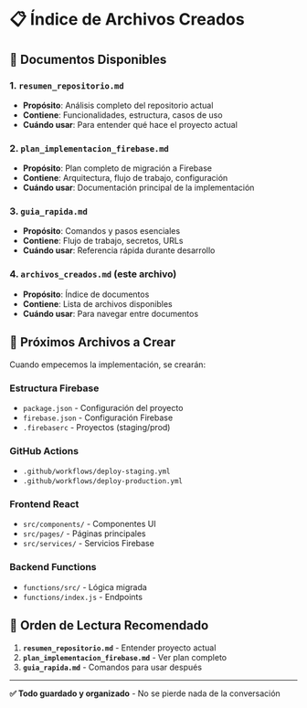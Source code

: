 # 📋 Índice de Archivos Creados

## 📄 **Documentos Disponibles**

### **1. `resumen_repositorio.md`**
- **Propósito**: Análisis completo del repositorio actual
- **Contiene**: Funcionalidades, estructura, casos de uso
- **Cuándo usar**: Para entender qué hace el proyecto actual

### **2. `plan_implementacion_firebase.md`**
- **Propósito**: Plan completo de migración a Firebase
- **Contiene**: Arquitectura, flujo de trabajo, configuración
- **Cuándo usar**: Documentación principal de la implementación

### **3. `guia_rapida.md`**
- **Propósito**: Comandos y pasos esenciales
- **Contiene**: Flujo de trabajo, secretos, URLs
- **Cuándo usar**: Referencia rápida durante desarrollo

### **4. `archivos_creados.md`** (este archivo)
- **Propósito**: Índice de documentos
- **Contiene**: Lista de archivos disponibles
- **Cuándo usar**: Para navegar entre documentos

## 🚀 **Próximos Archivos a Crear**

Cuando empecemos la implementación, se crearán:

### **Estructura Firebase**
- `package.json` - Configuración del proyecto
- `firebase.json` - Configuración Firebase
- `.firebaserc` - Proyectos (staging/prod)

### **GitHub Actions**
- `.github/workflows/deploy-staging.yml`
- `.github/workflows/deploy-production.yml`

### **Frontend React**
- `src/components/` - Componentes UI
- `src/pages/` - Páginas principales
- `src/services/` - Servicios Firebase

### **Backend Functions**
- `functions/src/` - Lógica migrada
- `functions/index.js` - Endpoints

## 📌 **Orden de Lectura Recomendado**

1. **`resumen_repositorio.md`** - Entender proyecto actual
2. **`plan_implementacion_firebase.md`** - Ver plan completo
3. **`guia_rapida.md`** - Comandos para usar después

---

**✅ Todo guardado y organizado** - No se pierde nada de la conversación